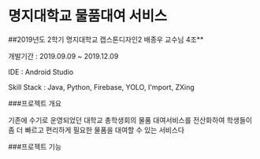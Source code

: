 # 명지대학교 물품대여 서비스

##2019년도 2학기 명지대학교 캡스톤디자인2 배종우 교수님 4조**

개발기간 : 2019.09.09 ~ 2019.12.09

IDE : Android Studio

Skill Stack : Java, Python, Firebase, YOLO, I'mport, ZXing


###프로젝트 개요

기존에 수기로 운영되었던 대학교 총학생회의 물품 대여서비스를 전산화하여 학생들이 좀 더 빠르고 편리하게 필요한 물품을 대여할 수 있는 서비스다

###프로젝트 기능

